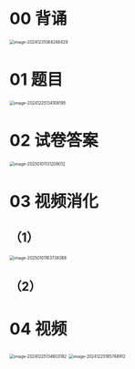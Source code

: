# 00 背诵

<img src="https://cvp.oss-cn-shanghai.aliyuncs.com/202412310842715.png" alt="image-20241231084248429" style="zoom:50%;" />



# 01 题目

<img src="https://cvp.oss-cn-shanghai.aliyuncs.com/202412251341278.png" alt="image-20241225134108195" style="zoom:50%;" />



# 02 试卷答案

<img src="https://cvp.oss-cn-shanghai.aliyuncs.com/202501011312338.png" alt="image-20250101131209012" style="zoom:50%;" />



# 03 视频消化



## （1）

<img src="https://cvp.oss-cn-shanghai.aliyuncs.com/202501011637505.png" alt="image-20250101163738388" style="zoom:50%;" />



## （2）







# 04 视频

<img src="https://cvp.oss-cn-shanghai.aliyuncs.com/202412251346475.png" alt="image-20241225134603182" style="zoom:50%;" />

<img src="https://cvp.oss-cn-shanghai.aliyuncs.com/202412251857167.png" alt="image-20241225185748912" style="zoom:50%;" />

